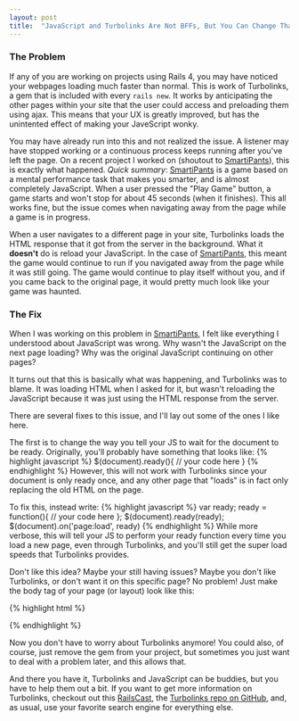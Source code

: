 ```yaml
---
layout: post
title:  "JavaScript and Turbolinks Are Not BFFs, But You Can Change That"
---
```


<h3>The Problem</h3>

If any of you are working on projects using Rails 4, you may have noticed your webpages loading much faster than normal.  This is work of Turbolinks, a gem that is included with every `rails new`.  It works by anticipating the other pages within your site that the user could access and preloading them using ajax.  This means that your UX is greatly improved, but has the unintented effect of making your JaveScript wonky.

You may have already run into this and not realized the issue.  A listener may have stopped working or a continuous process keeps running after you've left the page.  On a recent project I worked on (shoutout to [SmartiPants][smartipants]), this is exactly what happened.
*Quick summary*:  [SmartiPants][smartipants] is a game based on a mental performance task that makes you smarter, and is almost completely JavaScript.
When a user pressed the "Play Game" button, a game starts and won't stop for about 45 seconds (when it finishes).  This all works fine, but the issue comes when navigating away from the page while a game is in progress.

When a user navigates to a different page in your site, Turbolinks loads the HTML response that it got from the server in the background.  What it **doesn't** do is reload your JavaScript.  In the case of [SmartiPants][smartipants], this meant the game would continue to run if you navigated away from the page while it was still going.  The game would continue to play itself without you, and if you came back to the original page, it would pretty much look like your game was haunted.

<h3>The Fix</h3>

When I was working on this problem in [SmartiPants][smartipants], I felt like everything I understood about JavaScript was wrong.  Why wasn't the JavaScript on the next page loading? Why was the original JavaScript continuing on other pages?

It turns out that this is basically what was happening, and Turbolinks was to blame.  It was loading HTML when I asked for it, but wasn't reloading the JavaScript because it was just using the HTML response from the server.

There are several fixes to this issue, and I'll lay out some of the ones I like here.

The first is to change the way you tell your JS to wait for the document to be ready.  Originally, you'll probably have something that looks like:
{% highlight javascript %}
$(document).ready(){
  // your code here
}
{% endhighlight %}
However, this will not work with Turbolinks since your document is only ready once, and any other page that "loads" is in fact only replacing the old HTML on the page.

To fix this, instead write:
{% highlight javascript %}
var ready;
ready = function(){
  // your code here
};
$(document).ready(ready);
$(document).on('page:load', ready)
{% endhighlight %}
While more verbose, this will tell your JS to perform your ready function every time you load a new page, even through Turbolinks, and you'll still get the super load speeds that Turbolinks provides.

Don't like this idea?  Maybe your still having issues?  Maybe you don't like Turbolinks, or don't want it on this specific page?  No problem!  Just make the body tag of your page (or layout) look like this:

{% highlight html %}
<body data-no-turbolink>
  <!-- your code here -->
</body>
{% endhighlight %}

Now you don't have to worry about Turbolinks anymore!  You could also, of course, just remove the gem from your project, but sometimes you just want to deal with a problem later, and this allows that.

And there you have it, Turbolinks and JavaScript can be buddies, but you have to help them out a bit.  If you want to get more information on Turbolinks, checkout out this [RailsCast][railscast], the [Turbolinks repo on GitHub][turbolinks], and, as usual, use your favorite search engine for everything else.

[smartipants]: smartipantsgame.com
[railscast]: http://railscasts.com/episodes/390-turbolinks
[turbolinks]: https://github.com/rails/turbolinks